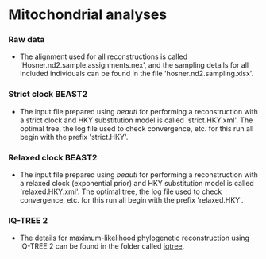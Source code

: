 # Mitochondrial analyses

### Raw data
* The alignment used for all reconstructions is called 'Hosner.nd2.sample.assignments.nex', and the sampling details for all included individuals can be found in the file 'hosner.nd2.sampling.xlsx'.

### Strict clock BEAST2
* The input file prepared using *beauti* for performing a reconstruction with a strict clock and HKY substitution model is called 'strict.HKY.xml'. The optimal tree, the log file used to check convergence, etc. for this run all begin with the prefix 'strict.HKY'.

### Relaxed clock BEAST2
* The input file prepared using *beauti* for performing a reconstruction with a relaxed clock (exponential prior) and HKY substitution model is called 'relaxed.HKY.xml'. The optimal tree, the log file used to check convergence, etc. for this run all begin with the prefix 'relaxed.HKY'.

### IQ-TREE 2
* The details for maximum-likelihood phylogenetic reconstruction using IQ-TREE 2 can be found in the folder called [iqtree](https://github.com/DevonDeRaad/phil.dicaeum.rad/tree/main/mtDNA.analyses/iqtree).
